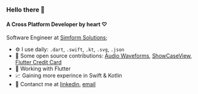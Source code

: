 ### Hello there 👋

#### A Cross Platform Developer by heart ♡

Software Engineer at [Simform Solutions](https://www.simform.com/);<br>

- ⚙️ I use daily: `.dart`, `.swift`, `.kt`, `.svg`, `.json`
- 🤝 Some open source contributions: [Audio Waveforms](https://github.com/SimformSolutionsPvtLtd/audio_waveforms), [ShowCaseView](https://github.com/SimformSolutionsPvtLtd/flutter_showcaseview), [Flutter Credit Card](https://github.com/SimformSolutionsPvtLtd/flutter_credit_card)
- 📍 Working with Flutter
- 📈 Gaining more experince in Swift & Kotlin
- 💬 Contanct me at [linkedin](https://www.linkedin.com/in/ujas-majithiya-5678b5186), [email](ujasthakkar54@gmail.com)
